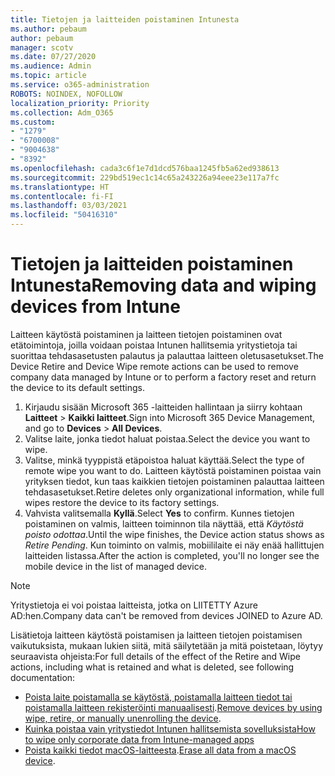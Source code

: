 ```yaml
---
title: Tietojen ja laitteiden poistaminen Intunesta
ms.author: pebaum
author: pebaum
manager: scotv
ms.date: 07/27/2020
ms.audience: Admin
ms.topic: article
ms.service: o365-administration
ROBOTS: NOINDEX, NOFOLLOW
localization_priority: Priority
ms.collection: Adm_O365
ms.custom:
- "1279"
- "6700008"
- "9004638"
- "8392"
ms.openlocfilehash: cada3c6f1e7d1dcd576baa1245fb5a62ed938613
ms.sourcegitcommit: 229bd519ec1c14c65a243226a94eee23e117a7fc
ms.translationtype: HT
ms.contentlocale: fi-FI
ms.lasthandoff: 03/03/2021
ms.locfileid: "50416310"
---
```

# <a name="removing-data-and-wiping-devices-from-intune"></a><span data-ttu-id="c7435-102">Tietojen ja laitteiden poistaminen Intunesta</span><span class="sxs-lookup"><span data-stu-id="c7435-102">Removing data and wiping devices from Intune</span></span>

<span data-ttu-id="c7435-103">Laitteen käytöstä poistaminen ja laitteen tietojen poistaminen ovat etätoimintoja, joilla voidaan poistaa Intunen hallitsemia yritystietoja tai suorittaa tehdasasetusten palautus ja palauttaa laitteen oletusasetukset.</span><span class="sxs-lookup"><span data-stu-id="c7435-103">The Device Retire and Device Wipe remote actions can be used to remove company data managed by Intune or to perform a factory reset and return the device to its default settings.</span></span>

1. <span data-ttu-id="c7435-104">Kirjaudu sisään Microsoft 365 -laitteiden hallintaan ja siirry kohtaan **Laitteet** > **Kaikki laitteet**.</span><span class="sxs-lookup"><span data-stu-id="c7435-104">Sign into Microsoft 365 Device Management, and go to **Devices** > **All Devices**.</span></span>
2. <span data-ttu-id="c7435-105">Valitse laite, jonka tiedot haluat poistaa.</span><span class="sxs-lookup"><span data-stu-id="c7435-105">Select the device you want to wipe.</span></span>
3. <span data-ttu-id="c7435-106">Valitse, minkä tyyppistä etäpoistoa haluat käyttää.</span><span class="sxs-lookup"><span data-stu-id="c7435-106">Select the type of remote wipe you want to do.</span></span> <span data-ttu-id="c7435-107">Laitteen käytöstä poistaminen poistaa vain yrityksen tiedot, kun taas kaikkien tietojen poistaminen palauttaa laitteen tehdasasetukset.</span><span class="sxs-lookup"><span data-stu-id="c7435-107">Retire deletes only organizational information, while full wipes restore the device to its factory settings.</span></span>
4. <span data-ttu-id="c7435-108">Vahvista valitsemalla **Kyllä**.</span><span class="sxs-lookup"><span data-stu-id="c7435-108">Select **Yes** to confirm.</span></span> <span data-ttu-id="c7435-109">Kunnes tietojen poistaminen on valmis, laitteen toiminnon tila näyttää, että *Käytöstä poisto odottaa*.</span><span class="sxs-lookup"><span data-stu-id="c7435-109">Until the wipe finishes, the Device action status shows as *Retire Pending*.</span></span>
    <span data-ttu-id="c7435-110">Kun toiminto on valmis, mobiililaite ei näy enää hallittujen laitteiden listassa.</span><span class="sxs-lookup"><span data-stu-id="c7435-110">After the action is completed, you'll no longer see the mobile device in the list of managed device.</span></span>

> [!NOTE]
> <span data-ttu-id="c7435-111">Yritystietoja ei voi poistaa laitteista, jotka on LIITETTY Azure AD:hen.</span><span class="sxs-lookup"><span data-stu-id="c7435-111">Company data can't be removed from devices JOINED to Azure AD.</span></span> 

<span data-ttu-id="c7435-112">Lisätietoja laitteen käytöstä poistamisen ja laitteen tietojen poistamisen vaikutuksista, mukaan lukien siitä, mitä säilytetään ja mitä poistetaan, löytyy seuraavista ohjeista:</span><span class="sxs-lookup"><span data-stu-id="c7435-112">For full details of the effect of the Retire and Wipe actions, including what is retained and what is deleted, see following documentation:</span></span>

- <span data-ttu-id="c7435-113">[Poista laite poistamalla se käytöstä, poistamalla laitteen tiedot tai poistamalla laitteen rekisteröinti manuaalisesti](https://docs.microsoft.com/mem/intune/remote-actions/devices-wipe).</span><span class="sxs-lookup"><span data-stu-id="c7435-113">[Remove devices by using wipe, retire, or manually unenrolling the device](https://docs.microsoft.com/mem/intune/remote-actions/devices-wipe).</span></span>
- [<span data-ttu-id="c7435-114">Kuinka poistaa vain yritystiedot Intunen hallitsemista sovelluksista</span><span class="sxs-lookup"><span data-stu-id="c7435-114">How to wipe only corporate data from Intune-managed apps</span></span>](https://docs.microsoft.com/mem/intune/apps/apps-selective-wipe)
- <span data-ttu-id="c7435-115">[Poista kaikki tiedot macOS-laitteesta](https://docs.microsoft.com/mem/intune/remote-actions/device-erase).</span><span class="sxs-lookup"><span data-stu-id="c7435-115">[Erase all data from a macOS device](https://docs.microsoft.com/mem/intune/remote-actions/device-erase).</span></span>